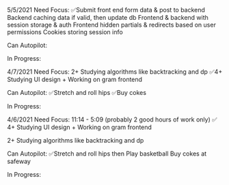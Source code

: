5/5/2021
Need Focus:
✅Submit front end form data & post to backend
Backend caching data if valid, then update db
Frontend & backend with session storage & auth
Frontend hidden partials & redirects based on user permissions
Cookies storing session info

Can Autopilot:

In Progress:

<done>

4/7/2021
Need Focus:
2+ Studying algorithms like backtracking and dp
✅4+ Studying UI design + Working on gram frontend

Can Autopilot:
✅Stretch and roll hips
✅Buy cokes

In Progress:

<done>

4/6/2021
Need Focus:
	11:14 - 5:09 (probably 2 good hours of work only)
✅ 4+ Studying UI design + Working on gram frontend

2+ Studying algorithms like backtracking and dp

Can Autopilot:
✅Stretch and roll hips then Play basketball
Buy cokes at safeway

In Progress:

<done>